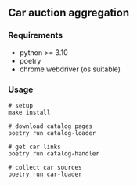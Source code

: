 ## Car auction aggregation

### Requirements

- python >= 3.10
- poetry
- chrome webdriver (os suitable)

### Usage

```
# setup
make install

# download catalog pages
poetry run catalog-loader

# get car links
poetry run catalog-handler

# collect car sources
poetry run car-loader
```
